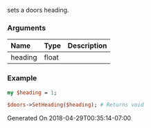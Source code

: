 sets a doors heading.
### Arguments
**Name**|**Type**|**Description**
:---|:---|:---
heading|float|

### Example

```perl
my $heading = 1;

$doors->SetHeading($heading); # Returns void
```


Generated On 2018-04-29T00:35:14-07:00